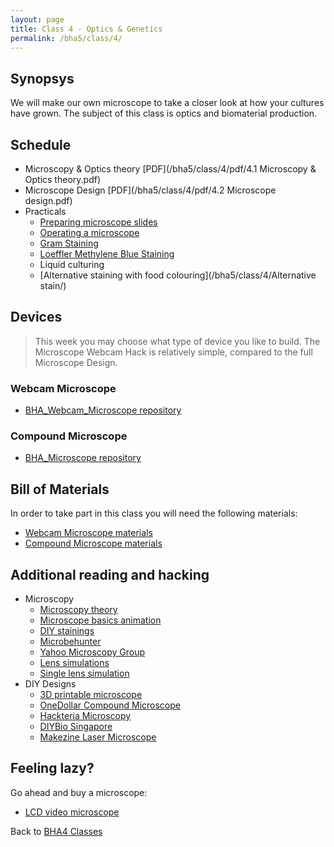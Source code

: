 ```yaml
---
layout: page
title: Class 4 - Optics & Genetics
permalink: /bha5/class/4/
---
```


## Synopsys

We will make our own microscope to take a closer look at how your
cultures have grown. The subject of this class is optics and biomaterial production.

## Schedule

* Microscopy & Optics theory [PDF](/bha5/class/4/pdf/4.1 Microscopy & Optics theory.pdf)
* Microscope Design [PDF](/bha5/class/4/pdf/4.2 Microscope design.pdf)
* Practicals
  * [Preparing microscope slides](/bha5/class/4/preparing-slides/)
  * [Operating a microscope](/bha5/class/4/operating-microscope/)
  * [Gram Staining](/bha5/class/4/gram-staining/)
  * [Loeffler Methylene Blue Staining](/bha5/class/4/loeffler-staining/)
  * Liquid culturing
  * [Alternative staining with food colouring](/bha5/class/4/Alternative stain/)

## Devices

> This week you may choose what type of device you like to build. The Microscope Webcam Hack is relatively simple, compared to the full Microscope Design.

### Webcam Microscope

* [BHA_Webcam_Microscope repository](https://github.com/BioHackAcademy/BHA_Webcam_Microscope)

### Compound Microscope

* [BHA_Microscope repository](https://github.com/BioHackAcademy/BHA_Microscope)

## Bill of Materials

In order to take part in this class you will need the following materials:

* [Webcam Microscope materials](https://github.com/BioHackAcademy/BHA_Webcam_Microscope/blob/master/BoM.md)
* [Compound Microscope materials](https://github.com/BioHackAcademy/BHA_Microscope/blob/master/BoM.md)

## Additional reading and hacking

* Microscopy
  * [Microscopy theory](http://micro.magnet.fsu.edu/primer/anatomy/anatomy.html)
  * [Microscope basics animation](http://virtual.itg.uiuc.edu/training/LM_tutorial/)
  * [DIY stainings](http://www.crscientific.com/microscope-stain.html)
  * [Microbehunter](http://www.microbehunter.com/)
  * [Yahoo Microscopy Group](https://groups.yahoo.com/neo/groups/Microscope/info)
  * [Lens simulations](http://educypedia.karadimov.info/education/physicsjavalabolenses.htm)
  * [Single lens simulation](https://phet.colorado.edu/sims/geometric-optics/geometric-optics_en.html)
* DIY Designs
  * [3D printable microscope](http://www.thingiverse.com/thing:77450)
  * [OneDollar Compound Microscope](http://www.funsci.com/fun3_en/ucomp1/ucomp1.htm)
  * [Hackteria Microscopy](http://hackteria.org/wiki/index.php/DIY_microscopy)
  * [DIYBio Singapore](https://diybiosingapore.wordpress.com/2014/06/22/diy-webcam-microscope-sg-style-2/)
  * [Makezine Laser Microscope](http://makezine.com/projects/make-36-boards/laser-projection-microscope/)

## Feeling lazy?

Go ahead and buy a microscope:

* [LCD video microscope](https://www.conrad.nl/nl/bresser-lcd-microscoop-35-inch-40x-1600x-815889.html)

Back to [BHA4 Classes](/bha4/classes/)
